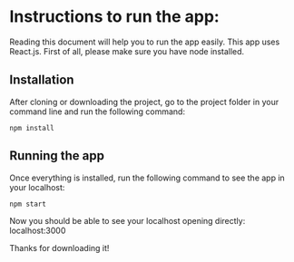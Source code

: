 # Instructions to run the app:

Reading this document will help you to run the app easily.
This app uses React.js. First of all, please make sure you have node installed.

## Installation

After cloning or downloading the project, go to the project folder in your command line and  run the following command:

```
npm install
```

## Running the app

Once everything is installed, run the following command to see the app in your localhost:

```
npm start
```

Now you should be able to see your localhost opening directly: localhost:3000

Thanks for downloading it!

